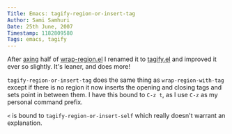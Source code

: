 ```yaml
---
Title: Emacs: tagify-region-or-insert-tag
Author: Sami Samhuri
Date: 25th June, 2007
Timestamp: 1182809580
Tags: emacs, tagify
---
```


After <a href="/posts/2007/06/rtfm">axing</a> half of <a href="/posts/2007/06/emacs-for-textmate-junkies">wrap-region.el</a> I renamed it to <a href="/f/tagify.el">tagify.el</a> and improved it ever so slightly. It's leaner, and does more!

<code>tagify-region-or-insert-tag</code> does the same thing as <code>wrap-region-with-tag</code> except if there is no region it now inserts the opening and closing tags and sets point in between them. I have this bound to <code>C-z t</code>, as I use <code>C-z</code> as my personal command prefix.

<code>&lt;</code> is bound to <code>tagify-region-or-insert-self</code> which really doesn't warrant an explanation.

